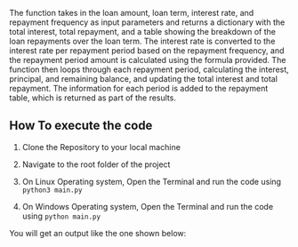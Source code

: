 The function takes in the loan amount, loan term, interest rate, and repayment frequency as input parameters and returns a dictionary with the total interest, total repayment, and a table showing the breakdown of the loan repayments over the loan term. The interest rate is converted to the interest rate per repayment period based on the repayment frequency, and the repayment period amount is calculated using the formula provided. The function then loops through each repayment period, calculating the interest, principal, and remaining balance, and updating the total interest and total repayment. The information for each period is added to the repayment table, which is returned as part of the results.

## How To execute the code


1. Clone the Repository to your local machine

2. Navigate to the root folder of the project

3. On Linux Operating system, Open the Terminal and run the code using `python3 main.py`

4. On Windows Operating system, Open the Terminal and run the code using `python main.py`

You will get an output like the one shown below: